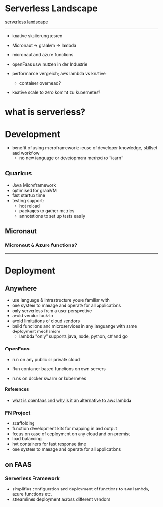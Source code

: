 
# Serverless Landscape

 [serverless landscape](https://landscape.cncf.io/format=serverless)

---

- knative skalierung testen
- Micronaut -> graalvm -> lambda
- micronaut and azure functions
- openFaas usw nutzen in der Industrie 

- performance vergleich; aws lambda vs knative 
  - container overhead?

- knative scale to zero kommt zu kubernetes?

# what is serverless?

# Development

- benefit of using microframework: reuse of developer knowledge, skillset and workflow
  - no new language or development method to "learn"


## Quarkus

- Java Microframework 
- optimised for graalVM
- fast startup time
- testing support:
  - hot reload
  - packages to gather metrics 
  - annotations to set up tests easily


## Micronaut

### Micronaut & Azure functions?

---

# Deployment


## Anywhere

- use language & infrastructure youre familiar with
- one system to manage and operate for all applications
- only serverless from a user perspective  
- avoid vendor lock-in
- avoid limitations of cloud vendors 
- build functions and microservices in any languange with same deployment mechanism
  - lambda "only" supports java, node, python, c# and go
### OpenFaas


- run on any public or private cloud
- Run container based functions on own servers

- runs on docker swarm or kubernetes
  

#### References

- [what is openfaas and why is it an alternative to aws lambda](https://www.contino.io/insights/what-is-openfaas-and-why-is-it-an-alternative-to-aws-lambda-an-interview-with-creator-alex-ellis)

### FN Project

- scaffolding
- function development kits for mapping in and output
- focus on ease of deployment on any cloud and on-premise
- load balancing
- hot containers for fast response time
- one system to manage and operate for all applications


## on FAAS
### Serverless Framework

- simplifies configuration and deployment of functions to aws lambda, azure functions etc.
- streamlines deployment across different vendors